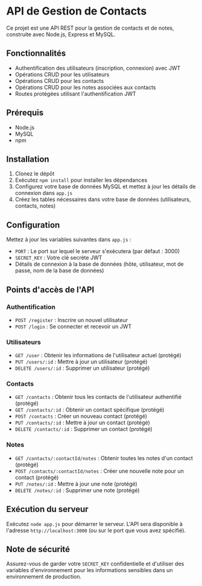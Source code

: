 # API de Gestion de Contacts

Ce projet est une API REST pour la gestion de contacts et de notes, construite avec Node.js, Express et MySQL.

## Fonctionnalités

- Authentification des utilisateurs (inscription, connexion) avec JWT
- Opérations CRUD pour les utilisateurs
- Opérations CRUD pour les contacts
- Opérations CRUD pour les notes associées aux contacts
- Routes protégées utilisant l'authentification JWT

## Prérequis

- Node.js
- MySQL
- npm

## Installation

1. Clonez le dépôt
2. Exécutez `npm install` pour installer les dépendances
3. Configurez votre base de données MySQL et mettez à jour les détails de connexion dans `app.js`
4. Créez les tables nécessaires dans votre base de données (utilisateurs, contacts, notes)

## Configuration

Mettez à jour les variables suivantes dans `app.js` :

- `PORT` : Le port sur lequel le serveur s'exécutera (par défaut : 3000)
- `SECRET_KEY` : Votre clé secrète JWT
- Détails de connexion à la base de données (hôte, utilisateur, mot de passe, nom de la base de données)

## Points d'accès de l'API

### Authentification
- `POST /register` : Inscrire un nouvel utilisateur
- `POST /login` : Se connecter et recevoir un JWT

### Utilisateurs
- `GET /user` : Obtenir les informations de l'utilisateur actuel (protégé)
- `PUT /users/:id` : Mettre à jour un utilisateur (protégé)
- `DELETE /users/:id` : Supprimer un utilisateur (protégé)

### Contacts
- `GET /contacts` : Obtenir tous les contacts de l'utilisateur authentifié (protégé)
- `GET /contacts/:id` : Obtenir un contact spécifique (protégé)
- `POST /contacts` : Créer un nouveau contact (protégé)
- `PUT /contacts/:id` : Mettre à jour un contact (protégé)
- `DELETE /contacts/:id` : Supprimer un contact (protégé)

### Notes
- `GET /contacts/:contactId/notes` : Obtenir toutes les notes d'un contact (protégé)
- `POST /contacts/:contactId/notes` : Créer une nouvelle note pour un contact (protégé)
- `PUT /notes/:id` : Mettre à jour une note (protégé)
- `DELETE /notes/:id` : Supprimer une note (protégé)

## Exécution du serveur

Exécutez `node app.js` pour démarrer le serveur. L'API sera disponible à l'adresse `http://localhost:3000` (ou sur le port que vous avez spécifié).

## Note de sécurité

Assurez-vous de garder votre `SECRET_KEY` confidentielle et d'utiliser des variables d'environnement pour les informations sensibles dans un environnement de production.
